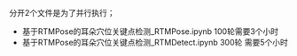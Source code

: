 分开2个文件是为了并行执行；
- 基于RTMPose的耳朵穴位关键点检测_RTMPose.ipynb 100轮需要3个小时
- 基于RTMPose的耳朵穴位关键点检测_RTMDetect.ipynb 300轮 需要5个小时


